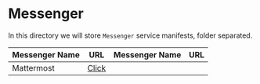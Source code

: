 # Messenger

In this directory we will store `Messenger` service manifests, folder separated.

|Messenger Name | URL | Messenger Name| URL |
|--- |--- |--- |--- |
|Mattermost | [Click](https://github.com/fandoghpaas/fandogh-manifests/tree/master/Messenger/Mattermost) |||
